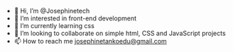 - 👋 Hi, I’m @Josephinetech
- 👀 I’m interested in front-end development
- 🌱 I’m currently learning css
- 💞️ I’m looking to collaborate on simple html, CSS and JavaScript projects
- 📫 How to reach me josephinetankoedu@gmail.com

<!---
Josephinetech/Josephinetech is a ✨ special ✨ repository because its `README.md` (this file) appears on your GitHub profile.
You can click the Preview link to take a look at your changes.
--->
